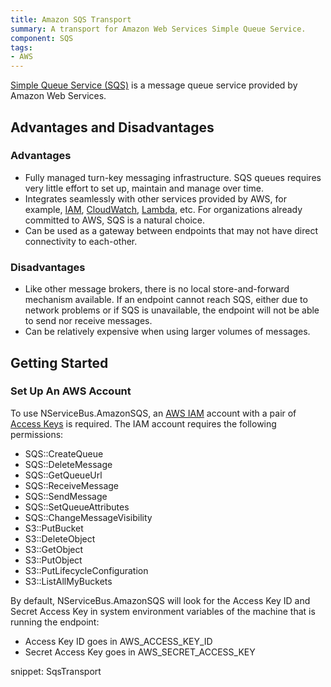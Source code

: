 ```yaml
---
title: Amazon SQS Transport
summary: A transport for Amazon Web Services Simple Queue Service.
component: SQS
tags:
- AWS
---
```


[Simple Queue Service (SQS)](https://aws.amazon.com/sqs/) is a message queue service provided by Amazon Web Services.


## Advantages and Disadvantages 


### Advantages 

 * Fully managed turn-key messaging infrastructure. SQS queues requires very little effort to set up, maintain and manage over time.
 * Integrates seamlessly with other services provided by AWS, for example, [IAM](https://aws.amazon.com/documentation/iam/), [CloudWatch](https://aws.amazon.com/cloudwatch/), [Lambda](https://aws.amazon.com/lambda/), etc. For organizations already committed to AWS, SQS is a natural choice.
 * Can be used as a gateway between endpoints that may not have direct connectivity to each-other.


### Disadvantages 

 * Like other message brokers, there is no local store-and-forward mechanism available. If an endpoint cannot reach SQS, either due to network problems or if SQS is unavailable, the endpoint will not be able to send nor receive messages. 
 * Can be relatively expensive when using larger volumes of messages.


## Getting Started


### Set Up An AWS Account

To use NServiceBus.AmazonSQS, an [AWS IAM](http://docs.aws.amazon.com/IAM/latest/UserGuide/IAM_Introduction.html) account with a pair of [Access Keys](http://docs.aws.amazon.com/AWSSimpleQueueService/latest/SQSGettingStartedGuide/AWSCredentials.html) is required. 
The IAM account requires the following permissions:

 * SQS::CreateQueue
 * SQS::DeleteMessage
 * SQS::GetQueueUrl
 * SQS::ReceiveMessage
 * SQS::SendMessage
 * SQS::SetQueueAttributes
 * SQS::ChangeMessageVisibility
 * S3::PutBucket
 * S3::DeleteObject
 * S3::GetObject
 * S3::PutObject
 * S3::PutLifecycleConfiguration
 * S3::ListAllMyBuckets

By default, NServiceBus.AmazonSQS will look for the Access Key ID and Secret Access Key in system environment variables of the machine that is running the endpoint:

 * Access Key ID goes in AWS_ACCESS_KEY_ID 
 * Secret Access Key goes in AWS_SECRET_ACCESS_KEY

snippet: SqsTransport